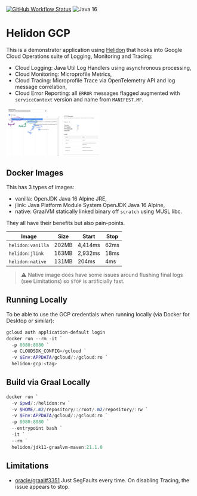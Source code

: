 [![GitHub Workflow Status](https://img.shields.io/github/workflow/status/dansiviter/helidon-gcp/Build?style=flat-square)](https://github.com/dansiviter/helidon-gcp/actions/workflows/build.yaml) ![Java 16](https://img.shields.io/badge/-Java%2016%2B-informational?style=flat-square)

# Helidon GCP #

This is a demonstrator application using [Helidon](https://helidon.io) that hooks into Google Cloud Operations suite of Logging, Monitoring and Tracing:
* Cloud Logging: Java Util Log Handlers using asynchronous processing,
* Cloud Monitoring: Microprofile Metrics,
* Cloud Tracing: Microprofile Trace via OpenTelemetry API and log message correlation,
* Cloud Error Reporting: all `ERROR` messages flagged augmented with `serviceContext` version and name from `MANIFEST.MF`.

<img src="./etc/images/TraceScreenshot.png" width=50%>

## Docker Images ##

This has 3 types of images:
* vanilla: OpenJDK Java 16 Alpine JRE,
* jlink: Java Platform Module System OpenJDK Java 16 Alpine,
* native: GraalVM statically linked binary off `scratch` using MUSL libc.

They all have their benefits but also pain-points.

| Image             | Size  | Start   | Stop |
|-------------------|-------|---------|------|
| `helidon:vanilla` | 202MB | 4,414ms | 62ms |
| `helidon:jlink`   | 163MB | 2,932ms | 18ms |
| `helidon:native`  | 131MB | 204ms   | 4ms  |

> :warning: Native image does have some issues around flushing final logs (see Limitations) so `STOP` is artificially fast.


## Running Locally ##

To be able to use the GCP credentials when running locally (via Docker for Desktop or similar):

```powershell
gcloud auth application-default login
docker run --rm -it `
  -p 8080:8080 `
  -e CLOUDSDK_CONFIG=/gcloud `
  -v $Env:APPDATA/gcloud/:/gcloud:ro `
  helidon-gcp:<tag>
```


## Build via Graal Locally ##

```powershell
docker run `
  -v $pwd/:/helidon:rw `
  -v $HOME/.m2/repository/:/root/.m2/repository/:rw `
  -v $Env:APPDATA/gcloud/:/gcloud:ro `
  -p 8080:8080 `
  --entrypoint bash `
  -it `
  --rm `
  helidon/jdk11-graalvm-maven:21.1.0
```


## Limitations ##

* [oracle/graal#3351](https://github.com/oracle/graal/issues/3351) Just SegFaults every time. On disabling Tracing, the issue appears to stop.
